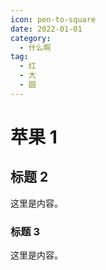 ```yaml
---
icon: pen-to-square
date: 2022-01-01
category:
  - 什么啊
tag:
  - 红
  - 大
  - 圆
---
```


# 苹果 1

## 标题 2

这里是内容。

### 标题 3

这里是内容。
